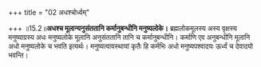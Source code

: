 +++
title = "02 अधश्चोर्ध्वम्"

+++
॥15.2॥**अधश्च मूलान्यनुसंततानि कर्मानुबन्धीनि मनुष्यलोके।**
ब्रह्मलोकमूलस्य अस्य वृक्षस्य मनुष्याग्रस्य अधः मनुष्यलोके मूलानि
अनुसंततानि तानि च कर्मानुबन्धीनि। कर्माणि एव अनुबन्धीनि मूलानि अधो
मनुष्यलोके च भवति इत्यर्थः। मनुष्यत्वावस्थायां कृतैः हि कर्मभिः अधो
मनुष्यपश्वादयः ऊर्ध्वं च देवादयो भवन्ति।
